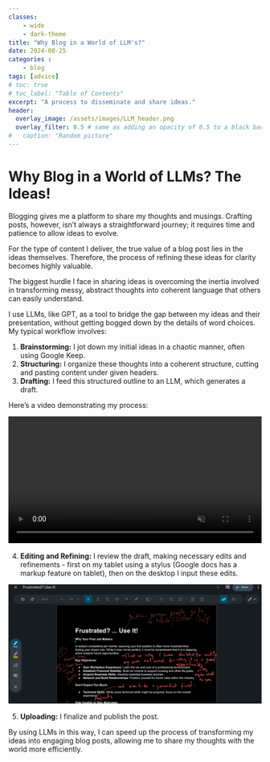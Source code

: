 ```yaml
---
classes: 
    - wide
    - dark-theme
title: "Why Blog in a World of LLM's?"
date: 2024-08-25
categories :
    - blog
tags: [advice]
# toc: true
# toc_label: "Table of Contents"
excerpt: "A process to disseminate and share ideas."
header:
  overlay_image: /assets/images/LLM_header.png
  overlay_filter: 0.5 # same as adding an opacity of 0.5 to a black background
#   caption: "Random picture"
---
```


# Why Blog in a World of LLMs? The Ideas!

Blogging gives me a platform to share my thoughts and musings. Crafting posts, however, isn’t always a straightforward journey; it requires time and patience to allow ideas to evolve.

For the type of content I deliver, the true value of a blog post lies in the ideas themselves. Therefore, the process of refining these ideas for clarity becomes highly valuable.

The biggest hurdle I face in sharing ideas is overcoming the inertia involved in transforming messy, abstract thoughts into coherent language that others can easily understand.

I use LLMs, like GPT, as a tool to bridge the gap between my ideas and their presentation, without getting bogged down by the details of word choices. My typical workflow involves:

1. **Brainstorming:** I jot down my initial ideas in a chaotic manner, often using Google Keep.  
2. **Structuring:** I organize these thoughts into a coherent structure, cutting and pasting content under given headers.  
3. **Drafting:** I feed this structured outline to an LLM, which generates a draft.

Here’s a video demonstrating my process:

<video controls autoplay loop muted style="width: 100%; max-width: 700px;">
  <source src="/assets/images/llm_editted.mp4" type="video/mp4">
  Your browser does not support the video tag.
</video>


4. **Editing and Refining:** I review the draft, making necessary edits and refinements - first on my tablet using a stylus (Google docs has a markup feature on tablet), then on the desktop I input these edits.

![Markup Example](/assets/images/markup.jpg)

5. **Uploading:** I finalize and publish the post.

By using LLMs in this way, I can speed up the process of transforming my ideas into engaging blog posts, allowing me to share my thoughts with the world more efficiently.